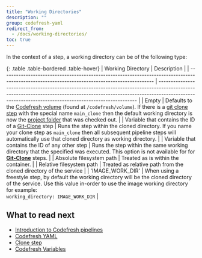 ```yaml
---
title: "Working Directories"
description: ""
group: codefresh-yaml
redirect_from:
  - /docs/working-directories/
toc: true
---
```

In the context of a step, a working directory can be of the following type:

{: .table .table-bordered .table-hover}
| Working Directory                                                                                                                             | Description                                                                                                                                                                                                                       |
| --------------------------------------------------------------------------------------------------------------------------------------------- | --------------------------------------------------------------------------------------------------------------------------------------------------------------------------------------------------------------------------------- |
| Empty                                                                                                                                         | Defaults to the [Codefresh volume]({{site.baseurl}}/docs/configure-ci-cd-pipeline/introduction-to-codefresh-pipelines/#sharing-the-workspace-between-build-steps) (found at `/codefresh/volume`). If there is a [git clone step]({{site.baseurl}}/docs/codefresh-yaml/steps/git-clone/) with the special name `main_clone` then the default working directory is now the [project folder]({{site.baseurl}}/docs/configure-ci-cd-pipeline/introduction-to-codefresh-pipelines/#cloning-the-source-code) that was checked out.                                               |
| Variable that contains the ID of a [Git-Clone]({{site.baseurl}}/docs/codefresh-yaml/steps/git-clone/) step          | Runs the step within the cloned directory. If you name your clone step as `main_clone` then all subsequent pipeline steps will automatically use that cloned directory as working directory.                                                                                                                                                                                        |
| Variable that contains the ID of any other step                                                                                               | Runs the step within the same working directory that the specified was executed. This option is not available for for [**Git-Clone**]({{site.baseurl}}/docs/codefresh-yaml/steps/git-clone/)  steps.     |
| Absolute filesystem path                                                                                                                      | Treated as is within the container.                                                                                                                                                                                               |
| Relative filesystem path                                                                                                                      | Treated as relative path from the cloned directory of the service                                                                                                                                                                 |
| 'IMAGE_WORK_DIR'                                                                                                                              | When using a freestyle step, by default the working directory will be the cloned directory of the service. Use this value in-order to use the image working directory for example:<br> `working_directory: IMAGE_WORK_DIR`         |


## What to read next

* [Introduction to Codefresh pipelines]({{site.baseurl}}/docs/configure-ci-cd-pipeline/introduction-to-codefresh-pipelines/)
* [Codefresh YAML]({{site.baseurl}}/docs/codefresh-yaml/what-is-the-codefresh-yaml/)
* [Clone step]({{site.baseurl}}/docs/codefresh-yaml/steps/git-clone/)
* [Codefresh Variables]({{site.baseurl}}/docs/codefresh-yaml/variables/)

